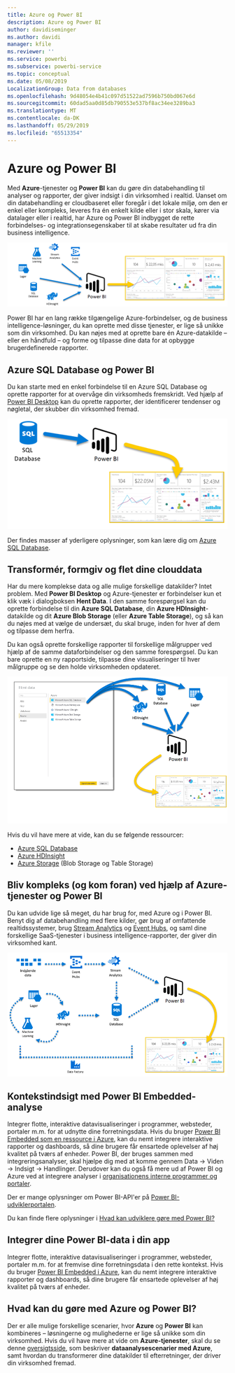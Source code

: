 ```yaml
---
title: Azure og Power BI
description: Azure og Power BI
author: davidiseminger
ms.author: davidi
manager: kfile
ms.reviewer: ''
ms.service: powerbi
ms.subservice: powerbi-service
ms.topic: conceptual
ms.date: 05/08/2019
LocalizationGroup: Data from databases
ms.openlocfilehash: 9d48054e4b41c097d51522ad7596b750bd067e6d
ms.sourcegitcommit: 60dad5aa0d85db790553e537bf8ac34ee3289ba3
ms.translationtype: MT
ms.contentlocale: da-DK
ms.lasthandoff: 05/29/2019
ms.locfileid: "65513354"
---
```

# <a name="azure-and-power-bi"></a>Azure og Power BI

Med **Azure**-tjenester og **Power BI** kan du gøre din databehandling til analyser og rapporter, der giver indsigt i din virksomhed i realtid. Uanset om din databehandling er cloudbaseret eller foregår i det lokale miljø, om den er enkel eller kompleks, leveres fra én enkelt kilde eller i stor skala, kører via datalager eller i realtid, har Azure og Power BI indbygget de rette forbindelses- og integrationsegenskaber til at skabe resultater ud fra din business intelligence.

![Azure](media/service-azure-and-power-bi/azure_1.png)

Power BI har en lang række tilgængelige Azure-forbindelser, og de business intelligence-løsninger, du kan oprette med disse tjenester, er lige så unikke som din virksomhed. Du kan nøjes med at oprette bare én Azure-datakilde – eller en håndfuld – og forme og tilpasse dine data for at opbygge brugerdefinerede rapporter.

## <a name="azure-sql-database-and-power-bi"></a>Azure SQL Database og Power BI

Du kan starte med en enkel forbindelse til en Azure SQL Database og oprette rapporter for at overvåge din virksomheds fremskridt. Ved hjælp af [Power BI Desktop](desktop-getting-started.md) kan du oprette rapporter, der identificerer tendenser og nøgletal, der skubber din virksomhed fremad.

![SQL til PBI](media/service-azure-and-power-bi/azure_2_sqltopbi.png)

Der findes masser af yderligere oplysninger, som kan lære dig om [Azure SQL Database](http://azure.microsoft.com/services/sql-database/).

## <a name="transform-shape-and-merge-your-cloud-data"></a>Transformér, formgiv og flet dine clouddata

Har du mere komplekse data og alle mulige forskellige datakilder? Intet problem. Med **Power BI Desktop** og Azure-tjenester er forbindelser kun et klik væk i dialogboksen **Hent Data**. I den samme forespørgsel kan du oprette forbindelse til din **Azure SQL Database**, din **Azure HDInsight**-datakilde og dit **Azure Blob Storage** (eller **Azure Table Storage**), og så kan du nøjes med at vælge de undersæt, du skal bruge, inden for hver af dem og tilpasse dem herfra.

Du kan også oprette forskellige rapporter til forskellige målgrupper ved hjælp af de samme dataforbindelser og den samme forespørgsel. Du kan bare oprette en ny rapportside, tilpasse dine visualiseringer til hver målgruppe og se den holde virksomheden opdateret.

![Flere til PBI](media/service-azure-and-power-bi/azure_3_multipletopbi.png)

Hvis du vil have mere at vide, kan du se følgende ressourcer:

* [Azure SQL Database](http://azure.microsoft.com/services/sql-database/)
* [Azure HDInsight](http://azure.microsoft.com/services/hdinsight/)
* [Azure Storage](http://azure.microsoft.com/services/storage/) (Blob Storage og Table Storage)

## <a name="get-complex-and-ahead-using-azure-services-and-power-bi"></a>Bliv kompleks (og kom foran) ved hjælp af Azure-tjenester og Power BI

Du kan udvide lige så meget, du har brug for, med Azure og i Power BI. Benyt dig af databehandling med flere kilder, gør brug af omfattende realtidssystemer, brug [Stream Analytics](http://azure.microsoft.com/services/stream-analytics/) og [Event Hubs](http://azure.microsoft.com/services/event-hubs/), og saml dine forskellige SaaS-tjenester i business intelligence-rapporter, der giver din virksomhed kant.

![Azure-kompleks](media/service-azure-and-power-bi/azure_4_complex.png)

## <a name="context-insights-with-power-bi-embedded-analytics"></a>Kontekstindsigt med Power BI Embedded-analyse

Integrer flotte, interaktive datavisualiseringer i programmer, websteder, portaler m.m. for at udnytte dine forretningsdata. Hvis du bruger [Power BI Embedded som en ressource i Azure](https://azure.microsoft.com/services/power-bi-embedded/), kan du nemt integrere interaktive rapporter og dashboards, så dine brugere får ensartede oplevelser af høj kvalitet på tværs af enheder.  Power BI, der bruges sammen med integreringsanalyser, skal hjælpe dig med at komme gennem Data -> Viden -> Indsigt -> Handlinger.  Derudover kan du også få mere ud af Power BI og Azure ved at integrere analyser i [organisationens interne programmer og portaler](https://powerbi.microsoft.com/developers/embedded-analytics/organization/).

Der er mange oplysninger om Power BI-API'er på [Power BI-udviklerportalen](http://dev.powerbi.com).

Du kan finde flere oplysninger i [Hvad kan udviklere gøre med Power BI?](developer/what-can-you-do.md)

## <a name="embed-your-power-bi-data-within-your-app"></a>Integrer dine Power BI-data i din app

Integrer flotte, interaktive datavisualiseringer i programmer, websteder, portaler m.m. for at fremvise dine forretningsdata i den rette kontekst. Hvis du bruger [Power BI Embedded i Azure](https://azure.microsoft.com/services/power-bi-embedded/), kan du nemt integrere interaktive rapporter og dashboards, så dine brugere får ensartede oplevelser af høj kvalitet på tværs af enheder.

## <a name="what-could-you-do-with-azure-and-power-bi"></a>Hvad kan du gøre med Azure og Power BI?

Der er alle mulige forskellige scenarier, hvor **Azure** og **Power BI** kan kombineres – løsningerne og mulighederne er lige så unikke som din virksomhed. Hvis du vil have mere at vide om **Azure-tjenester**, skal du se denne [oversigtsside](https://docs.microsoft.com/azure/machine-learning/team-data-science-process/plan-your-environment), som beskriver **dataanalysescenarier med Azure**, samt hvordan du transformerer dine datakilder til efterretninger, der driver din virksomhed fremad.